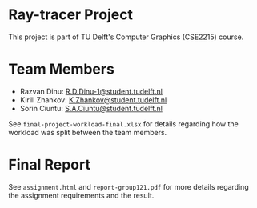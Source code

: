 # Ray-tracer Project 

This project is part of TU Delft's Computer Graphics (CSE2215) course.
# Team Members
- Razvan Dinu: R.D.Dinu-1@student.tudelft.nl
- Kirill Zhankov: K.Zhankov@student.tudelft.nl
- Sorin Ciuntu: S.A.Ciuntu@student.tudelft.nl

See `final-project-workload-final.xlsx` for details regarding how the workload was split between the team members.

# Final Report
See `assignment.html` and `report-group121.pdf` for more details regarding the assignment requirements and the result.
  
